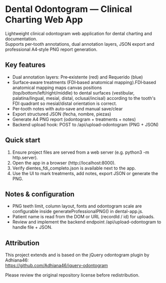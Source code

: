 # Dental Odontogram — Clinical Charting Web App

Lightweight clinical odontogram web application for dental charting and documentation.  
Supports per‑tooth annotations, dual annotation layers, JSON export and professional A4‑style PNG report generation.

## Key features

- Dual annotation layers: Pre‑existente (red) and Requerido (blue)
- Surface‑aware treatments (FDI‑based anatomical mapping).FDI‑based anatomical mapping maps canvas positions (top/bottom/left/right/middle) to dental surfaces (vestibular, palatina/lingual, mesial, distal, oclusal/incisal) according to the tooth's FDI quadrant so mesial/distal orientation is correct.
- Per‑tooth notes with auto‑save and manual save/clear
- Export structured JSON (fecha, nombre, piezas)
- Generate A4 PNG report (odontogram + treatments + notes)
- Backend upload hook: POST to /api/upload-odontogram (PNG + JSON)

## Quick start

1. Ensure project files are served from a web server (e.g. python3 -m http.server).
2. Open the app in a browser (http://localhost:8000).
3. Verify dientes_fdi_completo.json is available next to the app.
4. Use the UI to mark treatments, add notes, export JSON or generate the PNG.

## Notes & configuration

- PNG teeth limit, column layout, fonts and odontogram scale are configurable inside generateProfessionalPNG() in dental-app.js.
- Patient name is read from the DOM or URL (recordId / id) for uploads.
- Review and implement the backend endpoint /api/upload-odontogram to handle file + JSON.

## Attribution

This project extends and is based on the jQuery odontogram plugin by Adhiana46:  
https://github.com/Adhiana46/jquery-odontogram

Please review the original repository license before redistribution.
